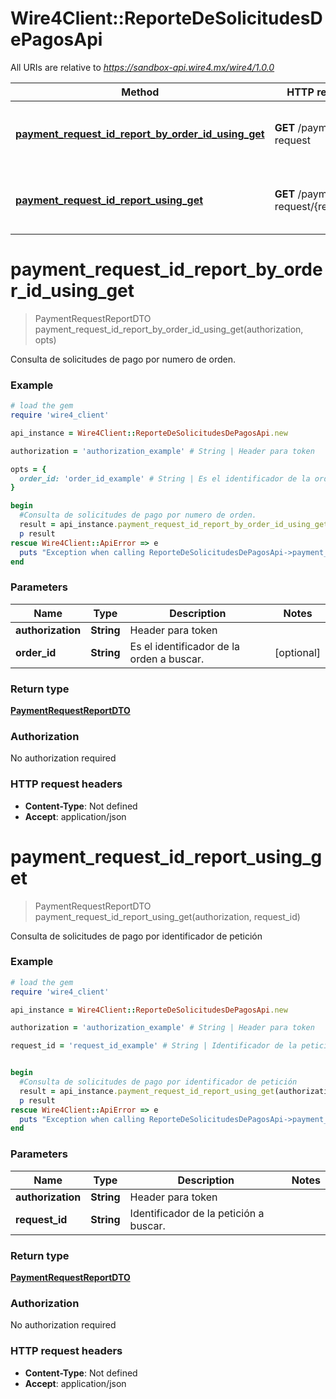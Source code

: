 # Wire4Client::ReporteDeSolicitudesDePagosApi

All URIs are relative to *https://sandbox-api.wire4.mx/wire4/1.0.0*

Method | HTTP request | Description
------------- | ------------- | -------------
[**payment_request_id_report_by_order_id_using_get**](ReporteDeSolicitudesDePagosApi.md#payment_request_id_report_by_order_id_using_get) | **GET** /payment-request | Consulta de solicitudes de pago por numero de orden.
[**payment_request_id_report_using_get**](ReporteDeSolicitudesDePagosApi.md#payment_request_id_report_using_get) | **GET** /payment-request/{requestId} | Consulta de solicitudes de pago por identificador de petición


# **payment_request_id_report_by_order_id_using_get**
> PaymentRequestReportDTO payment_request_id_report_by_order_id_using_get(authorization, opts)

Consulta de solicitudes de pago por numero de orden.

### Example
```ruby
# load the gem
require 'wire4_client'

api_instance = Wire4Client::ReporteDeSolicitudesDePagosApi.new

authorization = 'authorization_example' # String | Header para token

opts = { 
  order_id: 'order_id_example' # String | Es el identificador de la orden a buscar.
}

begin
  #Consulta de solicitudes de pago por numero de orden.
  result = api_instance.payment_request_id_report_by_order_id_using_get(authorization, opts)
  p result
rescue Wire4Client::ApiError => e
  puts "Exception when calling ReporteDeSolicitudesDePagosApi->payment_request_id_report_by_order_id_using_get: #{e}"
end
```

### Parameters

Name | Type | Description  | Notes
------------- | ------------- | ------------- | -------------
 **authorization** | **String**| Header para token | 
 **order_id** | **String**| Es el identificador de la orden a buscar. | [optional] 

### Return type

[**PaymentRequestReportDTO**](PaymentRequestReportDTO.md)

### Authorization

No authorization required

### HTTP request headers

 - **Content-Type**: Not defined
 - **Accept**: application/json



# **payment_request_id_report_using_get**
> PaymentRequestReportDTO payment_request_id_report_using_get(authorization, request_id)

Consulta de solicitudes de pago por identificador de petición

### Example
```ruby
# load the gem
require 'wire4_client'

api_instance = Wire4Client::ReporteDeSolicitudesDePagosApi.new

authorization = 'authorization_example' # String | Header para token

request_id = 'request_id_example' # String | Identificador de la petición a buscar.


begin
  #Consulta de solicitudes de pago por identificador de petición
  result = api_instance.payment_request_id_report_using_get(authorization, request_id)
  p result
rescue Wire4Client::ApiError => e
  puts "Exception when calling ReporteDeSolicitudesDePagosApi->payment_request_id_report_using_get: #{e}"
end
```

### Parameters

Name | Type | Description  | Notes
------------- | ------------- | ------------- | -------------
 **authorization** | **String**| Header para token | 
 **request_id** | **String**| Identificador de la petición a buscar. | 

### Return type

[**PaymentRequestReportDTO**](PaymentRequestReportDTO.md)

### Authorization

No authorization required

### HTTP request headers

 - **Content-Type**: Not defined
 - **Accept**: application/json



